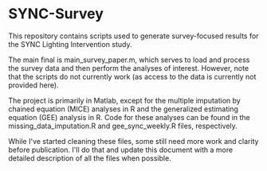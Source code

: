 # SYNC-Survey
This repository contains scripts used to generate survey-focused results for the SYNC Lighting Intervention study. 

The main final is main_survey_paper.m, which serves to load and process the survey data and then perform the analyses of interest. However, note that the scripts do not currently work (as access to the data is currently not provided here). 

The project is primarily in Matlab, except for the multiple imputation by chained equation (MICE) analyses in R and the generalized estimating equation (GEE) analysis in R. Code for these analyses can be found in the missing_data_imputation.R and gee_sync_weekly.R files, respectively. 

While I've started cleaning these files, some still need more work and clarity before publication. I'll do that and update this document with a more detailed description of all the files when possible. 
